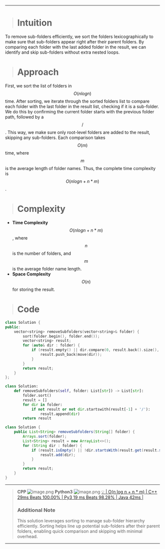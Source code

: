 

#

---
> # Intuition
To remove sub-folders efficiently, we sort the folders lexicographically to make sure that sub-folders appear right after their parent folders. By comparing each folder with the last added folder in the result, we can identify and skip sub-folders without extra nested loops.

> # Approach
First, we sort the list of folders in $$O(n log n)$$ time. After sorting, we iterate through the sorted folders list to compare each folder with the last folder in the result list, checking if it is a sub-folder. We do this by confirming the current folder starts with the previous folder path, followed by a $$/$$. This way, we make sure only root-level folders are added to the result, skipping any sub-folders. Each comparison takes $$O(m)$$ time, where $$m$$ is the average length of folder names. Thus, the complete time complexity is $$O(n log n + n * m)$$.

> # Complexity
- **Time Complexity** $$O(n log n + n * m)$$, where $$n$$ is the number of folders, and $$m$$ is the average folder name length.
- **Space Complexity** $$O(n)$$ for storing the result.
> # Code
```cpp []
class Solution {
public:
    vector<string> removeSubfolders(vector<string>& folder) {
        sort(folder.begin(), folder.end());
        vector<string> result;
        for (auto& dir : folder) {
            if (result.empty() || dir.compare(0, result.back().size(), result.back()) != 0 || dir[result.back().size()] != '/') {
                result.push_back(move(dir));
            }
        }
        return result;
    }
};
```
```python []
class Solution:
    def removeSubfolders(self, folder: List[str]) -> List[str]:
        folder.sort()
        result = []
        for dir in folder:
            if not result or not dir.startswith(result[-1] + '/'):
                result.append(dir)
        return result
```
```java []
class Solution {
    public List<String> removeSubfolders(String[] folder) {
        Arrays.sort(folder);
        List<String> result = new ArrayList<>();
        for (String dir : folder) {
            if (result.isEmpty() || !dir.startsWith(result.get(result.size() - 1) + "/")) {
                result.add(dir);
            }
        }
        return result;
    }
}
```
---
> **CPP**
> ![image.png](https://assets.leetcode.com/users/images/3c2777fb-90a7-4789-b5ad-68149ff4c854_1729828210.081669.png)
> **Python3**
> ![image.png](https://assets.leetcode.com/users/images/34e5704e-2b5f-48b2-9038-c6bd0a150002_1729828166.235278.png)
> [💡 | O(n log n + n * m) | C++ 29ms Beats 100.00% | Py3 19 ms Beats 98.28% | Java 42ms |](https://leetcode.com/problems/remove-sub-folders-from-the-filesystem/description/?envType=daily-question&envId=2024-10-25)
> ### Additional Note
> This solution leverages sorting to manage sub-folder hierarchy efficiently. Sorting helps line up potential sub-folders after their parent folders, enabling quick comparison and skipping with minimal overhead.

---

